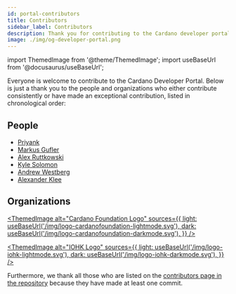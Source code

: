 ```yaml
---
id: portal-contributors
title: Contributors
sidebar_label: Contributors
description: Thank you for contributing to the Cardano developer portal.
image: ./img/og-developer-portal.png
---
```


import ThemedImage from '@theme/ThemedImage';
import useBaseUrl from '@docusaurus/useBaseUrl';

Everyone is welcome to contribute to the Cardano Developer Portal. Below is just a thank you to the people and organizations who either contribute consistently or have made an exceptional contribution, listed in chronological order:

## People

- [Priyank](https://github.com/rdlrt)
- [Markus Gufler](https://github.com/gufmar)
- [Alex Ruttkowski](https://github.com/ruttkowa)
- [Kyle Solomon](https://github.com/adosiawolf)
- [Andrew Westberg](https://github.com/AndrewWestberg)
- [Alexander Klee](https://github.com/tweakch)

## Organizations

[<ThemedImage
alt="Cardano Foundation Logo"
sources={{
    light: useBaseUrl('/img/logo-cardanofoundation-lightmode.svg'),
    dark: useBaseUrl('/img/logo-cardanofoundation-darkmode.svg'),
  }}
/>](https://github.com/cardano-foundation)

[<ThemedImage
alt="IOHK Logo"
sources={{
    light: useBaseUrl('/img/logo-iohk-lightmode.svg'),
    dark: useBaseUrl('/img/logo-iohk-darkmode.svg'),
  }}
/>](https://github.com/input-output-hk)

Furthermore, we thank all those who are listed on the [contributors page in the repository](https://github.com/cardano-foundation/developer-portal/graphs/contributors) because they have made at least one commit.
